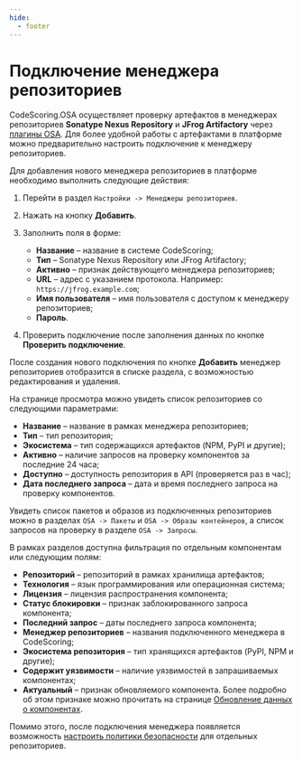 ```yaml
---
hide:
  - footer
---
```


# Подключение менеджера репозиториев

CodeScoring.OSA осуществляет проверку артефактов в менеджерах репозиториев **Sonatype Nexus Repository** и **JFrog Artifactory** через [плагины OSA](/osa). Для более удобной работы с артефактами в платформе можно предварительно настроить подключение к менеджеру репозиториев.

Для добавления нового менеджера репозиториев в платформе необходимо выполнить следующие действия:

1. Перейти в раздел `Настройки -> Менеджеры репозиториев`.
2. Нажать на кнопку **Добавить**.
3. Заполнить поля в форме:

    - **Название** – название в системе CodeScoring;
    - **Тип** – Sonatype Nexus Repository или JFrog Artifactory;
    - **Активно** – признак действующего менеджера репозиториев;
    - **URL** – адрес с указанием протокола. Например: `https://jfrog.example.com`;
    - **Имя пользователя** – имя пользователя с доступом к менеджеру репозиториев;
    - **Пароль**.

4. Проверить подключение после заполнения данных по кнопке **Проверить подключение**.

После создания нового подключения по кнопке **Добавить** менеджер репозиториев отобразится в списке раздела, с возможностью редактирования и удаления.

На странице просмотра можно увидеть список репозиториев со следующими параметрами:

- **Название** – название в рамках менеджера репозиториев;
- **Тип** – тип репозитория;
- **Экосистема** – тип содержащихся артефактов (NPM, PyPI и другие);
- **Активно** – наличие запросов на проверку компонентов за последние 24 часа;
- **Доступно** – доступность репозитория в API (проверяется раз в час);
- **Дата последнего запроса** – дата и время последнего запроса на проверку компонентов.

Увидеть список пакетов и образов из подключенных репозиториев можно в разделах `OSA -> Пакеты` и `OSA -> Образы контейнеров`, а список запросов на проверку в разделе `OSA -> Запросы`.

В рамках разделов доступна фильтрация по отдельным компонентам или следующим полям:

- **Репозиторий** – репозиторий в рамках хранилища артефактов;
- **Технология** – язык программирования или операционная система;
- **Лицензия** – лицензия распространения компонента;
- **Статус блокировки** – признак заблокированного запроса компонента;
- **Последний запрос** – даты последнего запроса компонента;
- **Менеджер репозиториев** – названия подключенного менеджера в CodeScoring;
- **Экосистема репозитория** – тип хранящихся артефактов (PyPI, NPM и другие);
- **Содержит уязвимости** – наличие уязвимостей в запрашиваемых компонентах;
- **Актуальный** – признак обновляемого компонента. Более подробно об этом признаке можно прочитать на странице [Обновление данных о компонентах](/osa/update).

Помимо этого, после подключения менеджера появляется возможность [настроить политики безопасности](/osa/osa-policies) для отдельных репозиториев.